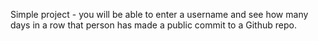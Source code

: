 Simple project - you will be able to enter a username and see how many days in a row that person has made a public commit to a Github repo.
